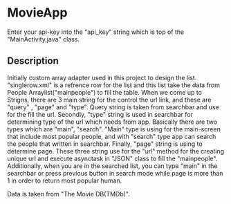 # MovieApp

Enter your api-key into the "api_key" string which is top of the "MainActivity.java" class.

## Description

  Initially custom array adapter used in this project to design the list. "singlerow.xml" is a refrence row for the list and this list take
the data from People Arraylist("mainpeople") to fill the table. When we come up to Strigns, there are 3 main string for the control the url
link, and these are "query" , "page" and "type". Query string is taken from searchbar and use for the fill the url. Secondly, "type" string is used in searchbar for determining type of the url which needs from app. Basically there are two types which are "main", "search". "Main" type is using for the main-screen that include most popular people, and with "search" type app can search the people that written in searchbar. Finally, "page" string is using to determine page. These three string use for the "url" method for the creating unique url and  execute asynctask in "JSON" class to fill the "mainpeople". Additionally, when you are in the searched list, you can type "main" in the searchbar or press previous button in search mode while page is more than 1 in order to return most popular human.

Data is taken from "The Movie DB(TMDb)".


